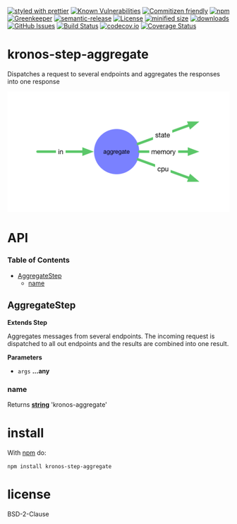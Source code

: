 [![styled with prettier](https://img.shields.io/badge/styled_with-prettier-ff69b4.svg)](https://github.com/prettier/prettier)
[![Known Vulnerabilities](https://snyk.io/test/github/Kronos-Integration/kronos-step-aggregate/badge.svg)](https://snyk.io/test/github/Kronos-Integration/kronos-step-aggregate)
[![Commitizen friendly](https://img.shields.io/badge/commitizen-friendly-brightgreen.svg)](http://commitizen.github.io/cz-cli/)
[![npm](https://img.shields.io/npm/v/kronos-step-aggregate.svg)](https://www.npmjs.com/package/kronos-step-aggregate)
[![Greenkeeper](https://badges.greenkeeper.io/Kronos-Integration/kronos-step-aggregate.svg)](https://greenkeeper.io/)
[![semantic-release](https://img.shields.io/badge/%20%20%F0%9F%93%A6%F0%9F%9A%80-semantic--release-e10079.svg)](https://github.com/Kronos-Integration/kronos-step-aggregate)
[![License](https://img.shields.io/badge/License-BSD%203--Clause-blue.svg)](https://opensource.org/licenses/BSD-3-Clause)
[![minified size](https://badgen.net/bundlephobia/min/kronos-step-aggregate)](https://bundlephobia.com/result?p=kronos-step-aggregate)
[![downloads](http://img.shields.io/npm/dm/kronos-step-aggregate.svg?style=flat-square)](https://npmjs.org/package/kronos-step-aggregate)
[![GitHub Issues](https://img.shields.io/github/issues/Kronos-Integration/kronos-step-aggregate.svg?style=flat-square)](https://github.com/Kronos-Integration/kronos-step-aggregate/issues)
[![Build Status](https://secure.travis-ci.org/Kronos-Integration/kronos-step-aggregate.png)](http://travis-ci.org/Kronos-Integration/kronos-step-aggregate)
[![codecov.io](http://codecov.io/github/Kronos-Integration/kronos-step-aggregate/coverage.svg?branch=master)](http://codecov.io/github/Kronos-Integration/kronos-step-aggregate?branch=master)
[![Coverage Status](https://coveralls.io/repos/Kronos-Integration/kronos-step-aggregate/badge.svg)](https://coveralls.io/r/Kronos-Integration/kronos-step-aggregate)

# kronos-step-aggregate

Dispatches a request to several endpoints and aggregates the responses into one response

![data flow](doc/overview.png)

# API

<!-- Generated by documentation.js. Update this documentation by updating the source code. -->

### Table of Contents

-   [AggregateStep](#aggregatestep)
    -   [name](#name)

## AggregateStep

**Extends Step**

Aggregates messages from several endpoints.
The incoming request is dispatched to all out endpoints and the results
are combined into one result.

**Parameters**

-   `args` **...any** 

### name

Returns **[string](https://developer.mozilla.org/docs/Web/JavaScript/Reference/Global_Objects/String)** 'kronos-aggregate'

# install

With [npm](http://npmjs.org) do:

```shell
npm install kronos-step-aggregate
```

# license

BSD-2-Clause
